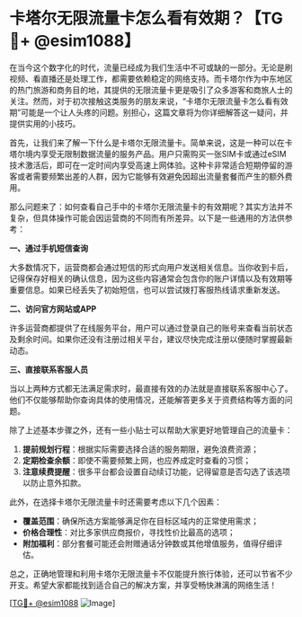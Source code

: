 # 卡塔尔无限流量卡怎么看有效期？【TG💪+ @esim1088】

在当今这个数字化的时代，流量已经成为我们生活中不可或缺的一部分。无论是刷视频、看直播还是处理工作，都需要依赖稳定的网络支持。而卡塔尔作为中东地区的热门旅游和商务目的地，其提供的无限流量卡更是吸引了众多游客和商旅人士的关注。然而，对于初次接触这类服务的朋友来说，“卡塔尔无限流量卡怎么看有效期”可能是一个让人头疼的问题。别担心，这篇文章将为你详细解答这一疑问，并提供实用的小技巧。

首先，让我们来了解一下什么是卡塔尔无限流量卡。简单来说，这是一种可以在卡塔尔境内享受无限制数据流量的服务产品。用户只需购买一张SIM卡或通过eSIM技术激活后，即可在一定时间内享受高速上网体验。这种卡非常适合短期停留的游客或者需要频繁出差的人群，因为它能够有效避免因超出流量套餐而产生的额外费用。

那么问题来了：如何查看自己手中的卡塔尔无限流量卡的有效期呢？其实方法并不复杂，但具体操作可能会因运营商的不同而有所差异。以下是一些通用的方法供参考：

**一、通过手机短信查询**

大多数情况下，运营商都会通过短信的形式向用户发送相关信息。当你收到卡后，记得保存好相关的确认信息，因为这些内容通常会包含你的账户详情以及有效期等重要信息。如果已经丢失了初始短信，也可以尝试拨打客服热线请求重新发送。

**二、访问官方网站或APP**

许多运营商都提供了在线服务平台，用户可以通过登录自己的账号来查看当前状态及剩余时间。如果你还没有注册过相关平台，建议尽快完成注册以便随时掌握最新动态。

**三、直接联系客服人员**

当以上两种方式都无法满足需求时，最直接有效的办法就是直接联系客服中心了。他们不仅能够帮助你查询具体的使用情况，还能解答更多关于资费结构等方面的问题。

除了上述基本步骤之外，还有一些小贴士可以帮助大家更好地管理自己的流量卡：

1. **提前规划行程**：根据实际需要选择合适的服务期限，避免浪费资源；
2. **定期检查余额**：即使不需要频繁上网，也应养成定时查看的习惯；
3. **注意续费提醒**：很多平台都会设置自动续订功能，记得留意是否勾选了该选项以防止意外扣款。

此外，在选择卡塔尔无限流量卡时还需要考虑以下几个因素：
- **覆盖范围**：确保所选方案能够满足你在目标区域内的正常使用需求；
- **价格合理性**：对比多家供应商报价，寻找性价比最高的选项；
- **附加福利**：部分套餐可能还会附赠通话分钟数或其他增值服务，值得仔细评估。

总之，正确地管理和利用卡塔尔无限流量卡不仅能提升旅行体验，还可以节省不少开支。希望大家都能找到适合自己的解决方案，并享受畅快淋漓的网络生活！

[[TG💪+ @esim1088](https://t.me/s/esim1088) ![Image](https://i.postimg.cc/4NQfJmqS/Snipaste-2025-05-13-00-14-12.png)]